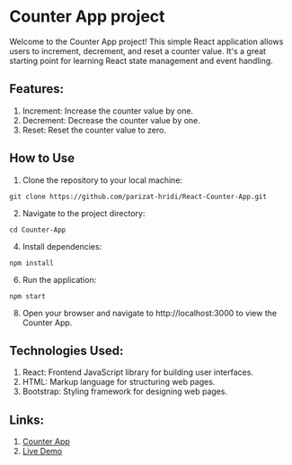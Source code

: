 # Counter App project
Welcome to the Counter App project! This simple React application allows users to increment, decrement, and reset a counter value. It's a great starting point for learning React state management and event handling.

## Features:
01. Increment: Increase the counter value by one.
02. Decrement: Decrease the counter value by one.
03. Reset: Reset the counter value to zero.

## How to Use
01. Clone the repository to your local machine:
```
git clone https://github.com/parizat-hridi/React-Counter-App.git
```
02. Navigate to the project directory:
```
cd Counter-App
```
4. Install dependencies:
```
npm install
```
6. Run the application:
```
npm start
```
8. Open your browser and navigate to http://localhost:3000 to view the Counter App.

## Technologies Used:
01. React: Frontend JavaScript library for building user interfaces.
02. HTML: Markup language for structuring web pages.
03. Bootstrap: Styling framework for designing web pages.
   
## Links:
01. [Counter App](https://github.com/parizat-hridi/React-Counter-App.git)
02. [Live Demo](https://counterapp07.netlify.app)
